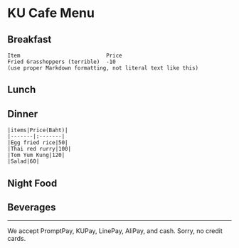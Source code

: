 # KU Cafe Menu


## Breakfast

    Item                           Price
    Fried Grasshoppers (terrible)  -10
    (use proper Markdown formatting, not literal text like this)

## Lunch 


## Dinner

    |items|Price(Baht)|
    |-------|:-------|
    |Egg fried rice|50|
    |Thai red rurry|100|
    |Tom Yum Kung|120|
    |Salad|60|


## Night Food


## Beverages



---

We accept PromptPay, KUPay, LinePay, AliPay, and cash. Sorry, no credit cards.
